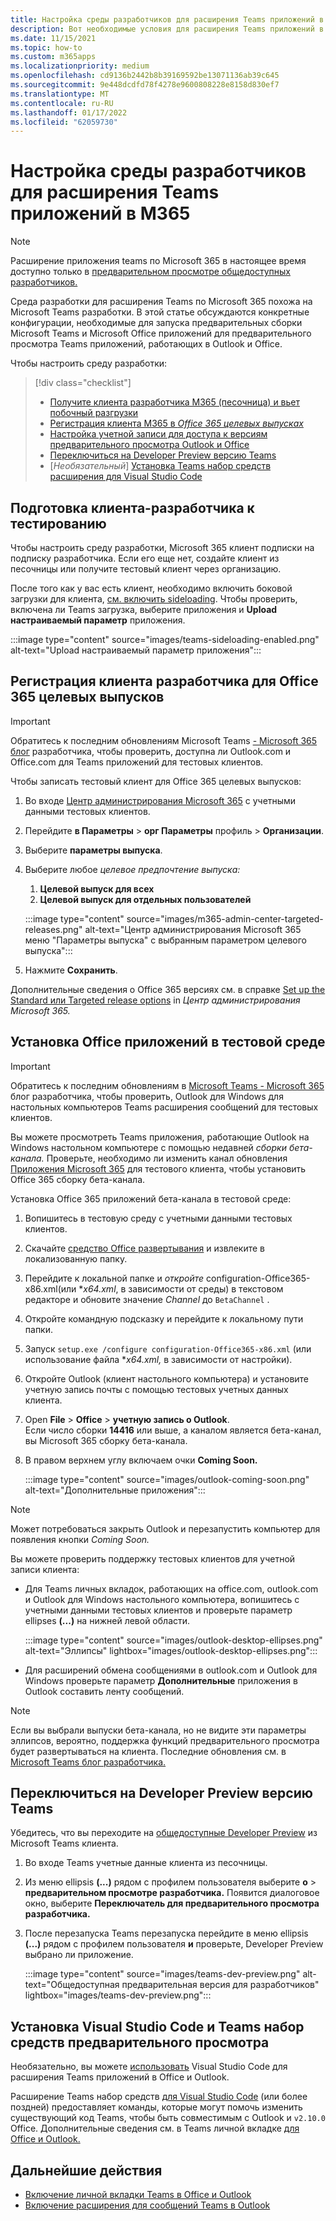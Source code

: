 ```yaml
---
title: Настройка среды разработчиков для расширения Teams приложений в Microsoft 365
description: Вот необходимые условия для расширения Teams приложений в Microsoft 365
ms.date: 11/15/2021
ms.topic: how-to
ms.custom: m365apps
ms.localizationpriority: medium
ms.openlocfilehash: cd9136b2442b8b39169592be13071136ab39c645
ms.sourcegitcommit: 9e448dcdfd78f4278e9600808228e8158d830ef7
ms.translationtype: MT
ms.contentlocale: ru-RU
ms.lasthandoff: 01/17/2022
ms.locfileid: "62059730"
---
```

# <a name="set-up-your-dev-environment-for-extending-teams-apps-across-m365"></a>Настройка среды разработчиков для расширения Teams приложений в M365

> [!NOTE]
> Расширение приложения teams по Microsoft 365 в настоящее время доступно только в [предварительном просмотре общедоступных разработчиков.](~/resources/dev-preview/developer-preview-intro.md)

Среда разработки для расширения Teams по Microsoft 365 похожа на Microsoft Teams разработки. В этой статье обсуждаются конкретные конфигурации, необходимые для запуска предварительных сборки Microsoft Teams и Microsoft Office приложений для предварительного просмотра Teams приложений, работающих в Outlook и Office.

Чтобы настроить среду разработки:

> [!div class="checklist"]
> * [Получите клиента разработчика M365 (песочница) и вьет побочный разгрузки](#prepare-a-developer-tenant-for-testing)
> * [Регистрация клиента M365 в *Office 365 целевых выпусках*](#enroll-your-developer-tenant-for-office-365-targeted-releases)
> * [Настройка учетной записи для доступа к версиям предварительного просмотра Outlook и Office](#install-office-apps-in-your-test-environment)
> * [Переключиться на Developer Preview версию Teams](#switch-to-the-developer-preview-version-of-teams)
> * [*Необязательный*] [Установка Teams набор средств расширения для Visual Studio Code](#install-visual-studio-code-and-teams-toolkit-preview-extension)

## <a name="prepare-a-developer-tenant-for-testing"></a>Подготовка клиента-разработчика к тестированию

Чтобы настроить среду разработки, Microsoft 365 клиент подписки на подписку разработчика. Если его еще нет, создайте [](/office/developer-program/microsoft-365-developer-program-get-started) клиент из песочницы или получите тестовый клиент через организацию.

После того как у вас есть клиент, необходимо включить боковой загрузки для клиента, [см. включить sideloading](/microsoftteams/platform/concepts/build-and-test/prepare-your-o365-tenant#enable-custom-teams-apps-and-turn-on-custom-app-uploading). Чтобы проверить, включена ли Teams загрузка, выберите  приложения и **Upload настраиваемый параметр** приложения.

:::image type="content" source="images/teams-sideloading-enabled.png" alt-text="Upload настраиваемый параметр приложения":::

## <a name="enroll-your-developer-tenant-for-office-365-targeted-releases"></a>Регистрация клиента разработчика для Office 365 целевых выпусков

> [!IMPORTANT]
> Обратитесь к последним обновлениям Microsoft Teams [- Microsoft 365 блог](https://devblogs.microsoft.com/microsoft365dev/) разработчика, чтобы проверить, доступна ли Outlook.com и Office.com для Teams приложений для тестовых клиентов.

Чтобы записать тестовый клиент для Office 365 целевых выпусков:

1. Во входе [Центр администрирования Microsoft 365](https://admin.microsoft.com) с учетными данными тестовых клиентов.
1. Перейдите **в Параметры**  >  **орг Параметры** профиль  >  **Организации**.
1. Выберите **параметры выпуска**.
1. Выберите любое *целевое предпочтение выпуска:*
    1. **Целевой выпуск для всех**
    1. **Целевой выпуск для отдельных пользователей**

    :::image type="content" source="images/m365-admin-center-targeted-releases.png" alt-text="Центр администрирования Microsoft 365 меню &quot;Параметры выпуска&quot; с выбранным параметром целевого выпуска":::
    
1. Нажмите **Сохранить**.

Дополнительные сведения о Office 365 версиях см. в справке [Set up the Standard или Targeted release options](/microsoft-365/admin/manage/release-options-in-office-365?view=o365-worldwide&preserve-view=true#targeted-release) in *Центр администрирования Microsoft 365.*

## <a name="install-office-apps-in-your-test-environment"></a>Установка Office приложений в тестовой среде

> [!IMPORTANT]
> Обратитесь к последним обновлениям в [Microsoft Teams - Microsoft 365](https://devblogs.microsoft.com/microsoft365dev/) блог разработчика, чтобы проверить, Outlook для Windows для настольных компьютеров Teams расширения сообщений для тестовых клиентов.

Вы можете просмотреть Teams приложения, работающие Outlook на Windows настольном компьютере с помощью недавней *сборки бета-канала.* Проверьте, необходимо ли изменить канал обновления [Приложения Microsoft 365](/deployoffice/change-update-channels?WT.mc_id=M365-MVP-5002016) для тестового клиента, чтобы установить Office 365 сборку бета-канала.

Установка Office 365 приложений бета-канала в тестовой среде:

1. Вопишитесь в тестовую среду с учетными данными тестовых клиентов.
1. Скачайте [средство Office развертывания](https://www.microsoft.com/download/details.aspx?id=49117) и извлеките в локализованную папку.
1. Перейдите к локальной папке и *откройте* configuration-Office365-x86.xml(или **x64.xml*, в зависимости от среды) в текстовом редакторе и обновите значение *Channel* до `BetaChannel` .
1. Откройте командную подсказку и перейдите к локальному пути папки.
1. Запуск `setup.exe /configure configuration-Office365-x86.xml` (или использование файла **x64.xml,* в зависимости от настройки).
1. Откройте Outlook (клиент настольного компьютера) и установите учетную запись почты с помощью тестовых учетных данных клиента.
1. Open **File**  >  **Office**  >  **учетную запись о Outlook**.  
   Если число сборки **14416** или выше, а каналом является бета-канал, вы Microsoft 365 сборку бета-канала.
1. В правом верхнем углу включаем очки **Coming Soon.**
    
    :::image type="content" source="images/outlook-coming-soon.png" alt-text="Дополнительные приложения":::

> [!NOTE]
> Может потребоваться закрыть Outlook и перезапустить компьютер для появления кнопки *Coming Soon.*

Вы можете проверить поддержку тестовых клиентов для учетной записи клиента:

* Для Teams личных вкладок, работающих на office.com, outlook.com и Outlook для Windows настольного компьютера, вопишитесь с учетными данными тестовых клиентов и проверьте параметр ellipses **(...)** на нижней левой области.

    :::image type="content" source="images/outlook-desktop-ellipses.png" alt-text="Эллипсы" lightbox="images/outlook-desktop-ellipses.png":::

* Для расширений обмена сообщениями в outlook.com и Outlook для Windows проверьте параметр **Дополнительные** приложения в Outlook составить ленту сообщений.

> [!NOTE]
> Если вы выбрали выпуски бета-канала, но не видите эти параметры эллипсов, вероятно, поддержка функций предварительного просмотра будет развертываться на клиента. Последние обновления см. в [Microsoft Teams блог разработчика.](https://devblogs.microsoft.com/microsoft365dev/)

## <a name="switch-to-the-developer-preview-version-of-teams"></a>Переключиться на Developer Preview версию Teams

Убедитесь, что вы переходите на [общедоступные Developer Preview](../resources/dev-preview/developer-preview-intro.md) из Microsoft Teams клиента.

1. Во входе Teams учетные данные клиента из песочницы.
1. Из меню ellipsis **(...)** рядом с профилем пользователя выберите **о**  >  **предварительном просмотре разработчика.** Появится диалоговое окно, выберите **Переключатель для предварительного просмотра разработчика.**
1. После перезапуска Teams перезапуска перейдите в меню ellipsis **(...)** рядом с профилем пользователя **и** проверьте, Developer Preview выбрано ли приложение.

    :::image type="content" source="images/teams-dev-preview.png" alt-text="Общедоступная предварительная версия для разработчиков" lightbox="images/teams-dev-preview.png":::

## <a name="install-visual-studio-code-and-teams-toolkit-preview-extension"></a>Установка Visual Studio Code и Teams набор средств предварительного просмотра

Необязательно, вы можете [использовать](https://code.visualstudio.com/) Visual Studio Code для расширения Teams приложений в Office и Outlook.

Расширение Teams набор средств [для Visual Studio Code](https://aka.ms/teams-toolkit) (или более поздней) предоставляет команды, которые могут помочь изменить существующий код Teams, чтобы быть совместимым с Outlook и `v2.10.0` Office. Дополнительные сведения см. в Teams личной вкладке [для Office и Outlook.](extend-m365-teams-personal-tab.md)

## <a name="next-steps"></a>Дальнейшие действия

- [Включение личной вкладки Teams в Office и Outlook](extend-m365-teams-personal-tab.md)
- [Включение расширения для сообщений Teams в Outlook](extend-m365-teams-message-extension.md)